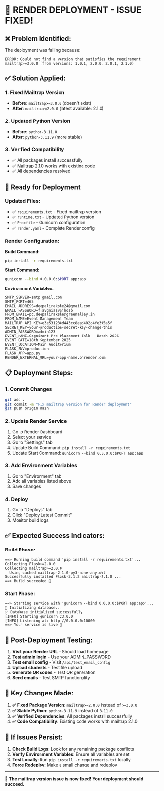 # 🎉 RENDER DEPLOYMENT - ISSUE FIXED!

## ❌ **Problem Identified:**
The deployment was failing because:
```
ERROR: Could not find a version that satisfies the requirement mailtrap>=3.0.0 (from versions: 1.0.1, 2.0.0, 2.0.1, 2.1.0)
```

## ✅ **Solution Applied:**

### 1. **Fixed Mailtrap Version**
- **Before**: `mailtrap>=3.0.0` (doesn't exist)
- **After**: `mailtrap>=2.0.0` (latest available: 2.1.0)

### 2. **Updated Python Version**
- **Before**: `python-3.11.0`
- **After**: `python-3.11.9` (more stable)

### 3. **Verified Compatibility**
- ✅ All packages install successfully
- ✅ Mailtrap 2.1.0 works with existing code
- ✅ All dependencies resolved

## 🚀 **Ready for Deployment**

### **Updated Files:**
- ✅ `requirements.txt` - Fixed mailtrap version
- ✅ `runtime.txt` - Updated Python version
- ✅ `Procfile` - Gunicorn configuration
- ✅ `render.yaml` - Complete Render config

### **Render Configuration:**

**Build Command:**
```bash
pip install -r requirements.txt
```

**Start Command:**
```bash
gunicorn --bind 0.0.0.0:$PORT app:app
```

**Environment Variables:**
```
SMTP_SERVER=smtp.gmail.com
SMTP_PORT=465
EMAIL_ADDRESS=deepalirakshe24@gmail.com
EMAIL_PASSWORD=fjaygniasvajhqsb
FROM_EMAIL=pc.deepalirakshe@greenalley.in
FROM_NAME=Event Management Team
MAILTRAP_API_KEY=e3e531238d443cc8ead402c4fe395a5f
SECRET_KEY=your-production-secret-key-change-this
ADMIN_PASSWORD=admin123
EVENT_NAME=Cognizant Pre-Placement Talk - Batch 2026
EVENT_DATE=18th September 2025
EVENT_LOCATION=Main Auditorium
FLASK_ENV=production
FLASK_APP=app.py
RENDER_EXTERNAL_URL=your-app-name.onrender.com
```

## 📋 **Deployment Steps:**

### 1. **Commit Changes**
```bash
git add .
git commit -m "Fix mailtrap version for Render deployment"
git push origin main
```

### 2. **Update Render Service**
1. Go to Render Dashboard
2. Select your service
3. Go to "Settings" tab
4. Update Build Command: `pip install -r requirements.txt`
5. Update Start Command: `gunicorn --bind 0.0.0.0:$PORT app:app`

### 3. **Add Environment Variables**
1. Go to "Environment" tab
2. Add all variables listed above
3. Save changes

### 4. **Deploy**
1. Go to "Deploys" tab
2. Click "Deploy Latest Commit"
3. Monitor build logs

## ✅ **Expected Success Indicators:**

### **Build Phase:**
```
==> Running build command 'pip install -r requirements.txt'...
Collecting Flask>=2.0.0
Collecting mailtrap>=2.0.0
  Using cached mailtrap-2.1.0-py3-none-any.whl
Successfully installed Flask-3.1.2 mailtrap-2.1.0 ...
==> Build succeeded 🎉
```

### **Start Phase:**
```
==> Starting service with 'gunicorn --bind 0.0.0.0:$PORT app:app'...
🔧 Initializing database...
✅ Database initialized successfully
[INFO] Starting gunicorn 23.0.0
[INFO] Listening at: http://0.0.0.0:10000
==> Your service is live 🎉
```

## 🧪 **Post-Deployment Testing:**

1. **Visit your Render URL** - Should load homepage
2. **Test admin login** - Use your ADMIN_PASSWORD
3. **Test email config** - Visit `/api/test_email_config`
4. **Upload students** - Test file upload
5. **Generate QR codes** - Test QR generation
6. **Send emails** - Test SMTP functionality

## 🎯 **Key Changes Made:**

1. **✅ Fixed Package Version**: `mailtrap>=2.0.0` instead of `>=3.0.0`
2. **✅ Stable Python**: `python-3.11.9` instead of `3.11.0`
3. **✅ Verified Dependencies**: All packages install successfully
4. **✅ Code Compatibility**: Existing code works with mailtrap 2.1.0

## 🔧 **If Issues Persist:**

1. **Check Build Logs**: Look for any remaining package conflicts
2. **Verify Environment Variables**: Ensure all variables are set
3. **Test Locally**: Run `pip install -r requirements.txt` locally
4. **Force Redeploy**: Make a small change and redeploy

---

**🎉 The mailtrap version issue is now fixed! Your deployment should succeed.**
